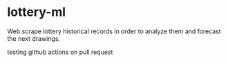 # lottery-ml
Web scrape lottery historical records in order to analyze them and forecast the next drawings.

testing github actions on pull request
